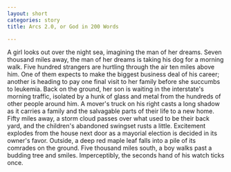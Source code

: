 ```yaml
---
layout: short
categories: story
title: Arcs 2.0, or God in 200 Words

---
```


A girl looks out over the night sea, imagining the man of her dreams.  Seven
thousand miles away, the man of her dreams is taking his dog for a morning
walk.  Five hundred strangers are hurtling through the air ten miles above
him.  One of them expects to make the biggest business deal of his career;
another is heading to pay one final visit to her family before she succumbs to
leukemia.  Back on the ground, her son is waiting in the interstate's morning
traffic, isolated by a hunk of glass and metal from the hundreds of other
people around him.  A mover's truck on his right casts a long shadow as it
carries a family and the salvagable parts of their life to a new home.  Fifty
miles away, a storm cloud passes over what used to be their back yard, and the
children's abandoned swingset rusts a little.  Excitement explodes from the
house next door as a mayorial election is decided in its owner's favor.
Outside, a deep red maple leaf falls into a pile of its comrades on the
ground.  Five thousand miles south, a boy walks past a budding tree and
smiles.  Imperceptibly, the seconds hand of his watch ticks once.
